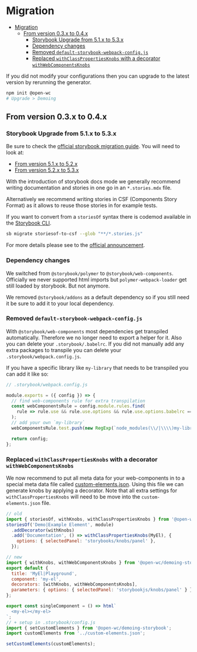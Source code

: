 # Migration

- [Migration](#migration)
  - [From version 0.3.x to 0.4.x](#from-version-03x-to-04x)
    - [Storybook Upgrade from 5.1.x to 5.3.x](#storybook-upgrade-from-51x-to-53x)
    - [Dependency changes](#dependency-changes)
    - [Removed `default-storybook-webpack-config.js`](#removed-default-storybook-webpack-configjs)
    - [Replaced `withClassPropertiesKnobs` with a decorator `withWebComponentsKnobs`](#replaced-withclasspropertiesknobs-with-a-decorator-withwebcomponentsknobs)

If you did not modify your configurations then you can upgrade to the latest version by rerunning the generator.

```bash
npm init @open-wc
# Upgrade > Demoing
```

## From version 0.3.x to 0.4.x

### Storybook Upgrade from 5.1.x to 5.3.x

Be sure to check the [official storybook migration guide](https://github.com/storybookjs/storybook/blob/next/MIGRATION.md).
You will need to look at:

- [From version 5.1.x to 5.2.x](https://github.com/storybookjs/storybook/blob/next/MIGRATION.md#from-version-51x-to-52x)
- [From version 5.2.x to 5.3.x](https://github.com/storybookjs/storybook/blob/next/MIGRATION.md#from-version-52x-to-53x)

With the introduction of storybook docs mode we generally recommend writing documentation and stories in one go in an `*.stories.mdx` file.

Alternatively we recommend writing stories in CSF (Components Story Format) as it allows to reuse those stories in for example tests.

If you want to convert from a `storiesOf` syntax there is codemod available in the [Storybook CLI](https://github.com/storybookjs/storybook/tree/next/lib/cli).

```bash
sb migrate storiesof-to-csf --glob "**/*.stories.js"
```

For more details please see to the [official announcement](https://medium.com/storybookjs/component-story-format-66f4c32366df).

### Dependency changes

We switched from `@storybook/polymer` to `@storybook/web-components`.
Officially we never supported html imports but `polymer-webpack-loader` get still loaded by storybook.
But not anymore.

We removed `@storybook/addons` as a default dependency so if you still need it be sure to add it to your local dependency.

### Removed `default-storybook-webpack-config.js`

With `@storybook/web-components` most dependencies get transpiled automatically.
Therefore we no longer need to export a helper for it.
Also you can delete your `.storybook/.babelrc`.
If you did not manually add any extra packages to transpile you can delete your `.storybook/webpack.config.js`.

If you have a specific library like `my-library` that needs to be transpiled you can add it like so:

```js
// .storybook/webpack.config.js

module.exports = ({ config }) => {
  // find web-components rule for extra transpilation
  const webComponentsRule = config.module.rules.find(
    rule => rule.use && rule.use.options && rule.use.options.babelrc === false,
  );
  // add your own `my-library`
  webComponentsRule.test.push(new RegExp(`node_modules(\\/|\\\\)my-library(.*)\\.js$`));

  return config;
};
```

### Replaced `withClassPropertiesKnobs` with a decorator `withWebComponentsKnobs`

We now recommend to put all meta data for your web-components in to a special meta data file called [custom-elements.json](https://github.com/webcomponents/custom-elements-json).
Using this file we can generate knobs by applying a decorator.
Note that all extra settings for `withClassPropertiesKnobs` will need to be move into the `custom-elements.json` file.

```js
// old
import { storiesOf, withKnobs, withClassPropertiesKnobs } from '@open-wc/demoing-storybook';
storiesOf('Demo|Example Element', module)
  .addDecorator(withKnobs)
  .add('Documentation', () => withClassPropertiesKnobs(MyEl), {
    options: { selectedPanel: 'storybooks/knobs/panel' },
  });

// new
import { withKnobs, withWebComponentsKnobs } from '@open-wc/demoing-storybook';
export default {
  title: 'MyEl|Playground',
  component: 'my-el',
  decorators: [withKnobs, withWebComponentsKnobs],
  parameters: { options: { selectedPanel: 'storybookjs/knobs/panel' } },
};

export const singleComponent = () => html`
  <my-el></my-el>
`;
// + setup in .storybook/config.js
import { setCustomElements } from '@open-wc/demoing-storybook';
import customElements from '../custom-elements.json';

setCustomElements(customElements);
```
